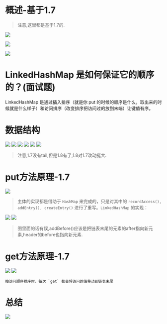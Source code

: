 # 概述-基于1.7

>注意,这里都是基于1.7的.

![](pics/LinkedHashMap01.png)

![](pics/LinkedHashMap02.png)

![](pics/JDK引入LinkedHashMap的目的.png)

# LinkedHashMap 是如何保证它的顺序的？(面试题)

LinkedHashMap 是通过插入排序（就是你 put 的时候的顺序是什么，取出来的时候就是什么样子）和访问排序（改变排序把访问过的放到末端）让键值有序。

# 数据结构

![](pics/LinkedHashMap调试时数据存储的结构图.png)
![](pics/LinkedHashMap调试时数据存储的结构图02.png)
![](pics/006tKfTcgy1fodggwc523j30za0n4wgj.jpg)
![](pics/LinkedHashMap调试时数据存储的结构图03.png)
![](pics/jdk7-linkedhashmap的构造函数.png)
![](pics/LinkedHashMap调试时数据存储的结构图04.png)

>注意,1.7没有tail,但是1.8有了,1.8对1.7改动挺大.

# put方法原理-1.7

![](pics/jdk7-linkedhashmap的01.png)

>主体的实现都是借助于 `HashMap` 来完成的，只是对其中的 `recordAccess(), addEntry(), createEntry()` 进行了重写。`LinkedHashMap` 的实现：

![](pics/put方法原理.png)
![](pics/put方法原理02.png)

>图里面的话有误,addBefore()应该是把链表末尾的元素的after指向新元素,header的before也指向新元素.

# get方法原理-1.7

![](pics/get方法.png)
![](pics/jdk7-linkedhashmap的02.png)

    按访问顺序排序时，每次 `get` 都会将访问的值移动到链表末尾

# 总结

![](pics/总结.png)